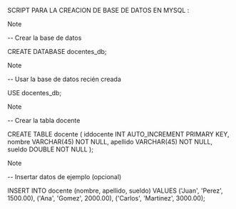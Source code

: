 
SCRIPT PARA LA CREACION DE BASE DE DATOS EN MYSQL : 

>[!NOTE]
-- Crear la base de datos

CREATE DATABASE docentes_db;

>[!NOTE]
-- Usar la base de datos recién creada

USE docentes_db;

>[!NOTE]
-- Crear la tabla docente

CREATE TABLE docente (
    iddocente INT AUTO_INCREMENT PRIMARY KEY,
    nombre VARCHAR(45) NOT NULL,
    apellido VARCHAR(45) NOT NULL,
    sueldo DOUBLE NOT NULL
);

>[!NOTE]
-- Insertar datos de ejemplo (opcional)

INSERT INTO docente (nombre, apellido, sueldo) VALUES 
('Juan', 'Perez', 1500.00),
('Ana', 'Gomez', 2000.00),
('Carlos', 'Martinez', 3000.00);
